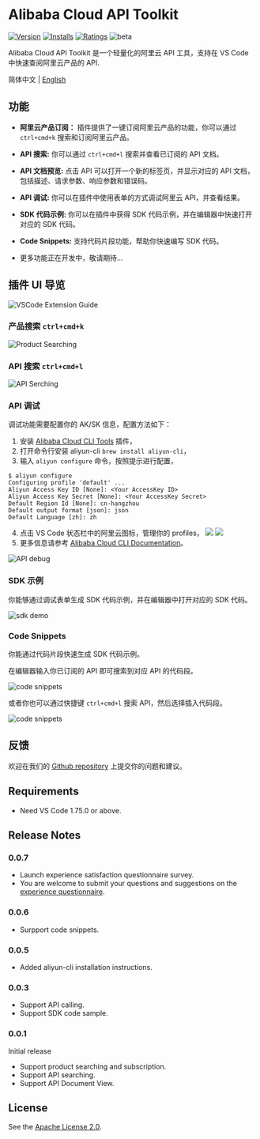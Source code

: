 # Alibaba Cloud API Toolkit

[![Version](https://img.shields.io/visual-studio-marketplace/v/alibabacloud-openapi.vscode-alicloud-api)](https://marketplace.visualstudio.com/items?itemName=alibabacloud-openapi.vscode-alicloud-api)
[![Installs](https://img.shields.io/visual-studio-marketplace/i/alibabacloud-openapi.vscode-alicloud-api)](https://marketplace.visualstudio.com/items?itemName=alibabacloud-openapi.vscode-alicloud-api)
[![Ratings](https://img.shields.io/visual-studio-marketplace/r/alibabacloud-openapi.vscode-alicloud-api)](https://marketplace.visualstudio.com/items?itemName=alibabacloud-openapi.vscode-alicloud-api)
![beta](https://img.shields.io/badge/beta-version)

Alibaba Cloud API Toolkit 是一个轻量化的阿里云 API 工具，支持在 VS Code 中快速查阅阿里云产品的 API.

简体中文 | [English](./README.md)

## 功能

* **阿里云产品订阅：** 插件提供了一键订阅阿里云产品的功能，你可以通过 `ctrl+cmd+k` 搜索和订阅阿里云产品。

* **API 搜索:** 你可以通过 `ctrl+cmd+l` 搜索并查看已订阅的 API 文档。

* **API 文档预览:** 点击 API 可以打开一个新的标签页，并显示对应的 API 文档，包括描述、请求参数、响应参数和错误码。

* **API 调试:** 你可以在插件中使用表单的方式调试阿里云 API，并查看结果。
  
* **SDK 代码示例:** 你可以在插件中获得 SDK 代码示例，并在编辑器中快速打开对应的 SDK 代码。

* **Code Snippets:** 支持代码片段功能，帮助你快速编写 SDK 代码。

* 更多功能正在开发中，敬请期待...

## 插件 UI 导览

![VSCode Extension Guide](https://img.alicdn.com/imgextra/i1/O1CN01o9s4TT1GTq3oggW7K_!!6000000000624-0-tps-2456-1446.jpg)

### 产品搜索 `ctrl+cmd+k`

![Product Searching](https://img.alicdn.com/imgextra/i1/O1CN01bcJ5DM1RpmnlOjDHK_!!6000000002161-0-tps-1202-798.jpg)

### API 搜索 `ctrl+cmd+l`

![API Serching](https://img.alicdn.com/imgextra/i1/O1CN01KaWkBF1UfCUkY0N3v_!!6000000002544-0-tps-1286-518.jpg)

### API 调试 

调试功能需要配置你的 AK/SK 信息，配置方法如下：
1. 安装 [Alibaba Cloud CLI Tools](https://marketplace.visualstudio.com/items?itemName=alibabacloud-openapi.aliyuncli) 插件，
2. 打开命令行安装 aliyun-cli `brew install aliyun-cli`，
3. 输入 `aliyun configure` 命令，按照提示进行配置，
```
$ aliyun configure
Configuring profile 'default' ...
Aliyun Access Key ID [None]: <Your AccessKey ID>
Aliyun Access Key Secret [None]: <Your AccessKey Secret>
Default Region Id [None]: cn-hangzhou
Default output format [json]: json
Default Language [zh]: zh
```
4. 点击 VS Code 状态栏中的阿里云图标，管理你的 profiles，
![](https://img.alicdn.com/imgextra/i1/O1CN0144NU9N1L4G1cq89Uf_!!6000000001245-0-tps-248-46.jpg)
![](https://img.alicdn.com/imgextra/i2/O1CN01btLUkc1ldEHJQ0w4S_!!6000000004841-0-tps-1206-190.jpg)
1. 更多信息请参考 [Alibaba Cloud CLI Documentation](https://github.com/aliyun/aliyun-cli?tab=readme-ov-file#configure)。

![API debug](https://img.alicdn.com/imgextra/i4/O1CN01F1qI7S1BunIFJPiAt_!!6000000000006-0-tps-2618-2050.jpg)

### SDK 示例
你能够通过调试表单生成 SDK 代码示例，并在编辑器中打开对应的 SDK 代码。

![sdk demo](https://img.alicdn.com/imgextra/i1/O1CN01GVhWTl1waRdYmCn7E_!!6000000006324-0-tps-2630-2038.jpg)

### Code Snippets
你能通过代码片段快速生成 SDK 代码示例。

在编辑器输入你已订阅的 API 即可搜索到对应 API 的代码段。

![code snippets](https://img.alicdn.com/imgextra/i3/O1CN01iKQA6u1KWMiVttyH0_!!6000000001171-1-tps-915-442.gif)

或者你也可以通过快捷键 `ctrl+cmd+l` 搜索 API，然后选择插入代码段。

![code snippets](https://img.alicdn.com/imgextra/i3/O1CN01dmGwmX1ZyVHozyKx4_!!6000000003263-1-tps-842-468.gif)

## 反馈
欢迎在我们的 [Github repository](https://github.com/aliyun/alibabacloud-api-vscode-toolkit/issues) 上提交你的问题和建议。

## Requirements
- Need VS Code 1.75.0 or above.

## Release Notes

### 0.0.7
- Launch experience satisfaction questionnaire survey.
- You are welcome to submit your questions and suggestions on the [experience questionnaire](https://g.alicdn.com/aes/tracker-survey-preview/0.0.13/survey.html?pid=fePxMy&id=3486).

### 0.0.6
- Surpport code snippets.

### 0.0.5
- Added aliyun-cli installation instructions.

### 0.0.3
- Support API calling.
- Support SDK code sample.

### 0.0.1 
Initial release
- Support product searching and subscription.
- Support API searching.
- Support API Document View.

## License

See the [Apache License 2.0](./LICENSE).
